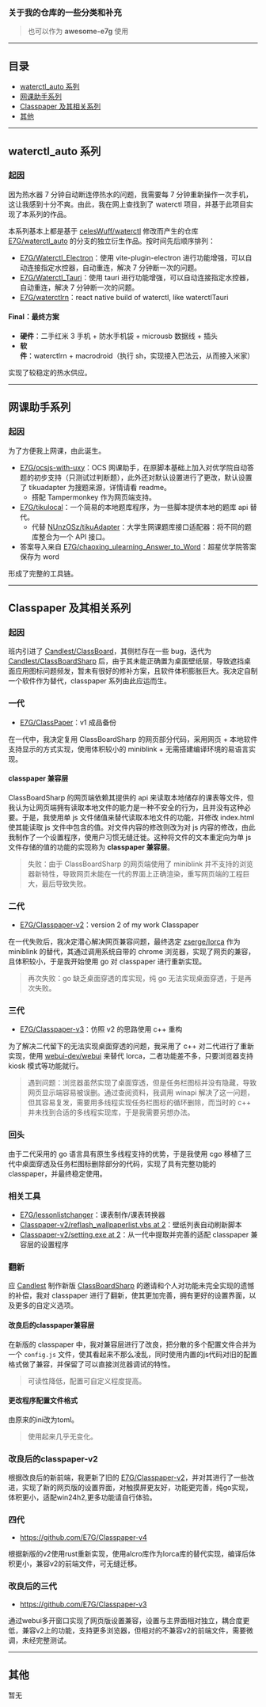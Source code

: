 ### 关于我的仓库的一些分类和补充

> 也可以作为 **awesome-e7g** 使用

---

## 目录

- [waterctl_auto 系列](#waterctl_auto-系列)
- [网课助手系列](#网课助手系列)
- [Classpaper 及其相关系列](#classpaper及其相关系列)
- [其他](#其他)

---

## waterctl_auto 系列

### 起因

因为热水器 7 分钟自动断连停热水的问题，我需要每 7 分钟重新操作一次手机，这让我感到十分不爽。由此，我在网上查找到了 waterctl 项目，并基于此项目实现了本系列的作品。

本系列基本上都是基于 [celesWuff/waterctl](https://github.com/celesWuff/waterctl) 修改而产生的仓库 [E7G/waterctl_auto](https://github.com/E7G/waterctl_auto) 的分支的独立衍生作品。按时间先后顺序排列：

- [E7G/Waterctl_Electron](https://github.com/E7G/Waterctl_Electron)：使用 vite-plugin-electron 进行功能增强，可以自动连接指定水控器，自动重连，解决 7 分钟断一次的问题。
- [E7G/Waterctl_Tauri](https://github.com/E7G/Waterctl_Tauri)：使用 tauri 进行功能增强，可以自动连接指定水控器，自动重连，解决 7 分钟断一次的问题。
- [E7G/waterctlrn](https://github.com/E7G/waterctlrn)：react native build of waterctl, like waterctlTauri

#### Final：最终方案

- **硬件**：二手红米 3 手机 + 防水手机袋 + microusb 数据线 + 插头
- **软件**：waterctlrn + macrodroid（执行 sh，实现接入巴法云，从而接入米家）

实现了较稳定的热水供应。

---

## 网课助手系列

### 起因

为了方便我上网课，由此诞生。

- [E7G/ocsjs-with-uxy](https://github.com/E7G/ocsjs-with-uxy)：OCS 网课助手，在原脚本基础上加入对优学院自动答题的初步支持（只测试过判断题），此外还对默认设置进行了更改，默认设置了 tikuadapter 为搜题来源，详情请看 readme。
  - 搭配 Tampermonkey 作为网页端支持。
- [E7G/tikulocal](https://github.com/E7G/tikulocal)：一个简易的本地题库程序，为一些脚本提供本地的题库 api 替代。
  - 代替 [NUnzOSz/tikuAdapter](https://github.com/NUnzOSz/tikuAdapter)：大学生网课题库接口适配器：将不同的题库整合为一个 API 接口。
- 答案导入来自 [E7G/chaoxing_ulearning_Answer_to_Word](https://github.com/E7G/chaoxing_ulearning_Answer_to_Word)：超星优学院答案保存为 word

形成了完整的工具链。

---

## Classpaper 及其相关系列

### 起因

班内引进了 [Candlest/ClassBoard](https://github.com/Candlest/ClassBoard)，其侧栏存在一些 bug，迭代为 [Candlest/ClassBoardSharp](https://github.com/Candlest/ClassBoardSharp) 后，由于其未能正确置为桌面壁纸层，导致遮挡桌面应用图标问题频发，暂未有很好的修补方案，且软件体积膨胀巨大。我决定自制一个软件作为替代，classpaper 系列由此应运而生。

### 一代

- [E7G/ClassPaper](https://github.com/E7G/ClassPaper)：v1 成品备份

在一代中，我决定复用 ClassBoardSharp 的网页部分代码，采用网页 + 本地软件支持显示的方式实现，使用体积较小的 miniblink + 无需搭建编译环境的易语言实现。

#### classpaper 兼容层

ClassBoardSharp 的网页端依赖其提供的 api 来读取本地储存的课表等文件，但我认为让网页端拥有读取本地文件的能力是一种不安全的行为，且并没有这种必要。于是，我使用单 js 文件储值来替代读取本地文件的功能，并修改 index.html 使其能读取 js 文件中包含的值。对文件内容的修改则改为对 js 内容的修改，由此我制作了一个设置程序，使用户习惯无缝迁徙。这种将文件的文本重定向为单 js 文件存储的值的功能的实现称为 **classpaper 兼容层**。

> 失败：由于 ClassBoardSharp 的网页端使用了 miniblink 并不支持的浏览器新特性，导致网页未能在一代的界面上正确渲染，重写网页端的工程巨大，最后导致失败。

### 二代

- [E7G/Classpaper-v2](https://github.com/E7G/Classpaper-v2/tree/old)：version 2 of my work Classpaper

在一代失败后，我决定潜心解决网页兼容问题，最终选定 [zserge/lorca](https://github.com/zserge/lorca) 作为 miniblink 的替代，其通过调用系统自带的 chrome 浏览器，实现了网页的兼容，且体积较小，于是我开始使用 go 对 classpaper 进行重新实现。

> 再次失败：go 缺乏桌面穿透的库实现，纯 go 无法实现桌面穿透，于是再次失败。

### 三代

- [E7G/Classpaper-v3](https://github.com/E7G/Classpaper-v3)：仿照 v2 的思路使用 c++ 重构

为了解决二代留下的无法实现桌面穿透的问题，我采用了 c++ 对二代进行了重新实现，使用 [webui-dev/webui](https://github.com/webui-dev/webui) 来替代 lorca，二者功能差不多，只要浏览器支持 kiosk 模式等功能就行。

> 遇到问题：浏览器虽然实现了桌面穿透，但是任务栏图标并没有隐藏，导致网页显示端容易被误删。通过查阅资料，我调用 winapi 解决了这一问题，但其容易复发，需要用多线程实现任务栏图标的循环删除，而当时的 c++ 并未找到合适的多线程实现库，于是我需要另想办法。

### 回头

由于二代采用的 go 语言具有原生多线程支持的优势，于是我使用 cgo 移植了三代中桌面穿透及任务栏图标删除部分的代码，实现了具有完整功能的 classpaper，并最终稳定使用。

### 相关工具

- [E7G/lessonlistchanger](https://github.com/E7G/lessonlistchanger)：课表制作/课表转换器
- [Classpaper-v2/reflash_wallpaperlist.vbs at 2](https://github.com/E7G/Classpaper-v2/blob/2/reflash_wallpaperlist.vbs)：壁纸列表自动刷新脚本
- [Classpaper-v2/setting.exe at 2](https://github.com/E7G/Classpaper-v2/blob/2/setting.exe)：从一代中提取并完善的适配 classpaper 兼容层的设置程序

### 翻新

应 [Candlest](https://github.com/Candlest) 制作新版 [ClassBoardSharp](https://github.com/Candlest/ClassBoardSharp) 的邀请和个人对功能未完全实现的遗憾的补偿，我对 classpaper 进行了翻新，使其更加完善，拥有更好的设置界面，以及更多的自定义选项。

#### 改良后的classpaper兼容层

在新版的 classpaper 中，我对兼容层进行了改良，把分散的多个配置文件合并为一个 `config.js` 文件，使其看起来不那么凌乱，同时使用内置的js代码对旧的配置格式做了兼容，并保留了可以直接浏览器调试的特性。

> 可读性降低，配置可自定义程度提高。

#### 更改程序配置文件格式

由原来的ini改为toml。

> 使用起来几乎无变化。

### 改良后的classpaper-v2

根据改良后的新前端，我更新了旧的 [E7G/Classpaper-v2](https://github.com/E7G/Classpaper-v2/tree/clean)，并对其进行了一些改进，实现了新的网页版的设置界面，对触摸屏更友好，功能更完善，纯go实现，体积更小，适配win24h2,更多功能请自行体验。

### 四代

- https://github.com/E7G/Classpaper-v4

根据新版的v2使用rust重新实现，使用alcro库作为lorca库的替代实现，编译后体积更小，兼容v2的前端文件，可无缝迁移。

### 改良后的三代

- https://github.com/E7G/Classpaper-v3

通过webui多开窗口实现了网页版设置兼容，设置与主界面相对独立，耦合度更低，兼容v2上的功能，支持更多浏览器，但相对的不兼容v2的前端文件，需要微调，未经完整测试。


---

## 其他

暂无

